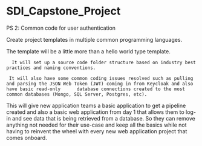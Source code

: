 # SDI_Capstone_Project

PS 2: Common code for user authentication

Create project templates in multiple common programming languages.

  The template will be a little more than a hello world type template.
  
      It will set up a source code folder structure based on industry best practices and naming conventions.
    
     It will also have some common coding issues resolved such as pulling and parsing the JSON Web Token (JWT) coming in from Keycloak and also have basic read-only      database connections created to the most common databases (Mongo, SQL Server, Postgres, etc).

  This will give new application teams a basic application to get a pipeline created and also a basic web application from day 1 that allows them to log-in and see   data that is being retrieved from a database. So they can remove anything not needed for their use-case and keep all the basics while not having to reinvent the     wheel with every new web application project that comes onboard.
